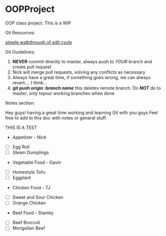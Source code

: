 # OOPProject

OOP class project. This is a WIP

Git Resources:

[simple walkthrough of edit cycle](http://dont-be-afraid-to-commit.readthedocs.io/en/latest/git/commandlinegit.html)

Git Guidelines:

1. **NEVER** commit directly to master, always push to *YOUR* branch and create pull request
2. Nick will merge pull requests, solving any conflicts as necessary
3. Always have a great time, if something goes wrong, we can always revert.... I think...
4. **git push origin :*branch name*** this deletes remote branch. Do ***_NOT_*** do to master, only toyour working branches when done

Notes section:

Hey guys! having a great time working and learning Git with you guys
Feel free to add to this doc with notes or general stuff.

THIS IS A TEST

- Appetizer - Nick
- [ ] Egg Roll
- [ ] Steam Dumplings
- Vegetable Food - Gavin
- [ ] Homestyle Tofu
- [ ] Eggplant
- Chicken Food - TJ
- [ ] Sweet and Sour Chicken
- [ ] Orange Chicken
- Beef Food - Stanley
- [ ] Beef Broccoli
- [ ] Mongolian Beef
